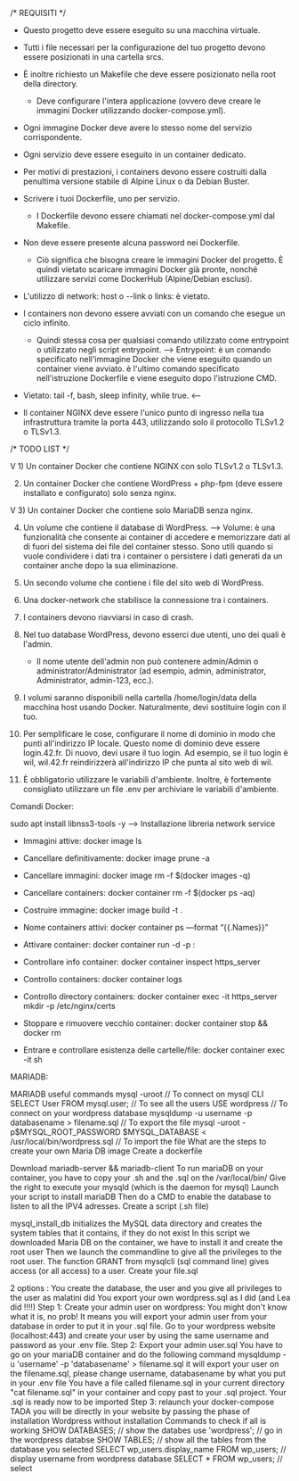 /* REQUISITI */

- Questo progetto deve essere eseguito su una macchina virtuale.

- Tutti i file necessari per la configurazione del tuo progetto devono essere posizionati in una cartella srcs.

- È inoltre richiesto un Makefile che deve essere posizionato nella root della directory. 
  - Deve configurare l'intera applicazione (ovvero deve creare le immagini Docker utilizzando docker-compose.yml).

- Ogni immagine Docker deve avere lo stesso nome del servizio corrispondente.

- Ogni servizio deve essere eseguito in un container dedicato.

- Per motivi di prestazioni, i containers devono essere costruiti dalla penultima versione stabile di Alpine Linux o da Debian Buster.

- Scrivere i tuoi Dockerfile, uno per servizio.
  - I Dockerfile devono essere chiamati nel docker-compose.yml dal Makefile.

- Non deve essere presente alcuna password nei Dockerfile.
  - Ciò significa che bisogna creare le immagini Docker del progetto. È quindi vietato scaricare immagini Docker già pronte, 
    nonché utilizzare servizi come DockerHub (Alpine/Debian esclusi).

- L'utilizzo di network: host o --link o links: è vietato.

- I containers non devono essere avviati con un comando che esegue un ciclo infinito. 
  - Quindi stessa cosa per qualsiasi comando utilizzato come entrypoint o utilizzato negli script entrypoint.
    --> Entrypoint: è un comando specificato nell'immagine Docker che viene eseguito quando un container viene avviato. 
                    è l'ultimo comando specificato nell'istruzione Dockerfile e viene eseguito dopo l'istruzione CMD.
    
- Vietato: tail -f, bash, sleep infinity, while true. <--

- Il container NGINX deve essere l'unico punto di ingresso nella tua infrastruttura tramite la porta 443, 
  utilizzando solo il protocollo TLSv1.2 o TLSv1.3.



/* TODO LIST */

V 1) Un container Docker che contiene NGINX con solo TLSv1.2 o TLSv1.3.

 2) Un container Docker che contiene WordPress + php-fpm (deve essere installato e configurato) solo senza nginx.

V 3) Un container Docker che contiene solo MariaDB senza nginx.

4) Un volume che contiene il database di WordPress.
    --> Volume: è una funzionalità che consente ai container di accedere e memorizzare dati al di fuori del sistema dei file del container stesso. Sono utili quando si vuole condividere i dati tra i container o persistere i dati generati da un container anche dopo la sua eliminazione.

5) Un secondo volume che contiene i file del sito web di WordPress.

6) Una docker-network che stabilisce la connessione tra i containers.

7) I containers devono riavviarsi in caso di crash.

8) Nel tuo database WordPress, devono esserci due utenti, uno dei quali è l'admin. 
   - Il nome utente dell'admin non può contenere admin/Admin o administrator/Administrator (ad esempio, admin, administrator, Administrator, admin-123, ecc.).

9) I volumi saranno disponibili nella cartella /home/login/data della macchina host usando Docker. Naturalmente, devi sostituire login con il tuo.

10) Per semplificare le cose, configurare il nome di dominio in modo che punti all'indirizzo IP locale. 
    Questo nome di dominio deve essere login.42.fr. Di nuovo, devi usare il tuo login. 
    Ad esempio, se il tuo login è wil, wil.42.fr reindirizzerà all'indirizzo IP che punta al sito web di wil.

11) È obbligatorio utilizzare le variabili d'ambiente. Inoltre, è fortemente consigliato utilizzare un file .env per archiviare le variabili d'ambiente.


Comandi Docker:

sudo apt install libnss3-tools -y --> Installazione libreria network service

- Immagini attive: docker image ls
- Cancellare definitivamente: docker image prune -a
- Cancellare immagini: docker image rm -f $(docker images -q)
- Cancellare containers: docker container rm -f $(docker ps -aq)
- Costruire immagine: docker image build -t <nome-img> .
- Nome containers attivi: docker container ps —format “{{.Names}}”
- Attivare container: docker container run -d -p <porta>:<porta> <nome-cntr>

- Controllare info container: docker container inspect https_server
- Controllo containers: docker container logs <nome-cntr>
- Controllo directory containers: docker container exec -it https_server mkdir -p /etc/nginx/certs
- Stoppare e rimuovere vecchio container: docker  container stop <nome-cntr> && docker rm <nome-cntr>
- Entrare e controllare esistenza delle cartelle/file: docker container exec -it <cntr-id> sh


MARIADB:

MARIADB useful commands
  mysql -uroot // To connect on mysql CLI
  SELECT User FROM mysql.user; // To see all the users
  USE wordpress // To connect on your wordpress database
  mysqldump -u username -p databasename > filename.sql // To export the file
  mysql -uroot -p$MYSQL_ROOT_PASSWORD $MYSQL_DATABASE < /usr/local/bin/wordpress.sql // To import the file
  What are the steps to create your own Maria DB image
  Create a dockerfile

Download mariadb-server && mariadb-client
To run mariaDB on your container, you have to copy your .sh and the .sql on the /var/local/bin/
Give the right to execute your mysqld (which is the daemon for mysql)
Launch your script to install mariaDB
Then do a CMD to enable the database to listen to all the IPV4 adresses.
Create a script (.sh file)

mysql_install_db initializes the MySQL data directory and creates the system tables that it contains, if they do not exist
In this script we downloaded Maria DB on the container, we have to install it and create the root user
Then we launch the commandline to give all the privileges to the root user. The function GRANT from mysqlcli (sql command line) gives access (or all access) to a user.
Create your file.sql

2 options :
You create the database, the user and you give all privileges to the user as malatini did
You export your own wordpress.sql as I did (and Lea did !!!!)
Step 1: Create your admin user on wordpress: You might don't know what it is, no prob! It means you will export your admin user from your database in order to put it in your .sql file.
Go to your wordpress website (localhost:443) and create your user by using the same username and password as your .env file.
Step 2: Export your admin user.sql You have to go on your mariaDB container and do the following command
mysqldump -u 'username' -p 'databasename' > filename.sql it will export your user on the filename.sql, please change username, databasename by what you put in your .env file
You have a file called filename.sql in your current directory
"cat filename.sql" in your container and copy past to your .sql project.
Your .sql is ready now to be imported
Step 3: relaunch your docker-compose
TADA you will be directly in your website by passing the phase of installation Wordpress without installation
Commands to check if all is working
	SHOW DATABASES; // show the databes
	use 'wordpress'; // go in the wordpress databse
	SHOW TABLES; // show all the tables from the database you selected
	SELECT wp_users.display_name FROM wp_users; // display username from wordpress database
	SELECT *  FROM wp_users; // select
